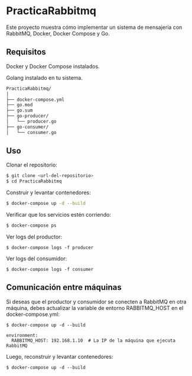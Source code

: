
# PracticaRabbitmq
Este proyecto muestra cómo implementar un sistema de mensajería con RabbitMQ, Docker, Docker Compose y Go.

## Requisitos

Docker y Docker Compose instalados.

Golang instalado en tu sistema.
```Bash
PracticaRabbitmq/
│
├── docker-compose.yml
├── go.mod
├── go.sum
├── go-producer/
│   └── producer.go
├── go-consumer/
│   └── consumer.go
```

## Uso

Clonar el repositorio:

```bash
$ git clone <url-del-repositorio>
$ cd PracticaRabbitmq
```

Construir y levantar contenedores:
```bash
$ docker-compose up -d --build
```

Verificar que los servicios estén corriendo:
```bash
$ docker-compose ps
```
Ver logs del productor:
```
$ docker-compose logs -f producer
```
Ver logs del consumidor:
```
$ docker-compose logs -f consumer
```
## Comunicación entre máquinas

Si deseas que el productor y consumidor se conecten a RabbitMQ en otra máquina, debes actualizar la variable de entorno RABBITMQ_HOST en el docker-compose.yml:
```
$ docker-compose up -d --build
```
```
environment:
  RABBITMQ_HOST: 192.168.1.10  # La IP de la máquina que ejecuta RabbitMQ
```
Luego, reconstruir y levantar contenedores:
```
$ docker-compose up -d --build
```

